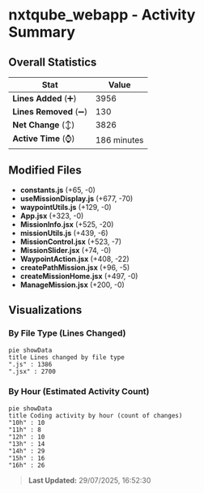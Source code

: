 # nxtqube_webapp - Activity Summary 

## Overall Statistics

| Stat                   | Value                                                             |
| ---------------------- | ----------------------------------------------------------------- |
| **Lines Added** (➕)   | 3956                                          |
| **Lines Removed** (➖) | 130                                        |
| **Net Change** (↕)    | 3826                |
| **Active Time** (⌚)   | 186 minutes |


## Modified Files
- **constants.js** (+65, -0)
- **useMissionDisplay.js** (+677, -70)
- **waypointUtils.js** (+129, -0)
- **App.jsx** (+323, -0)
- **MissionInfo.jsx** (+525, -20)
- **missionUtils.js** (+439, -6)
- **MissionControl.jsx** (+523, -7)
- **MissionSlider.jsx** (+74, -0)
- **WaypointAction.jsx** (+408, -22)
- **createPathMission.jsx** (+96, -5)
- **createMissionHome.jsx** (+497, -0)
- **ManageMission.jsx** (+200, -0)

## Visualizations

### By File Type (Lines Changed)

```mermaid
pie showData
title Lines changed by file type
".js" : 1386
".jsx" : 2700
```

### By Hour (Estimated Activity Count)

```mermaid
pie showData
title Coding activity by hour (count of changes)
"10h" : 10
"11h" : 8
"12h" : 10
"13h" : 14
"14h" : 29
"15h" : 16
"16h" : 26
```


> **Last Updated:** 29/07/2025, 16:52:30